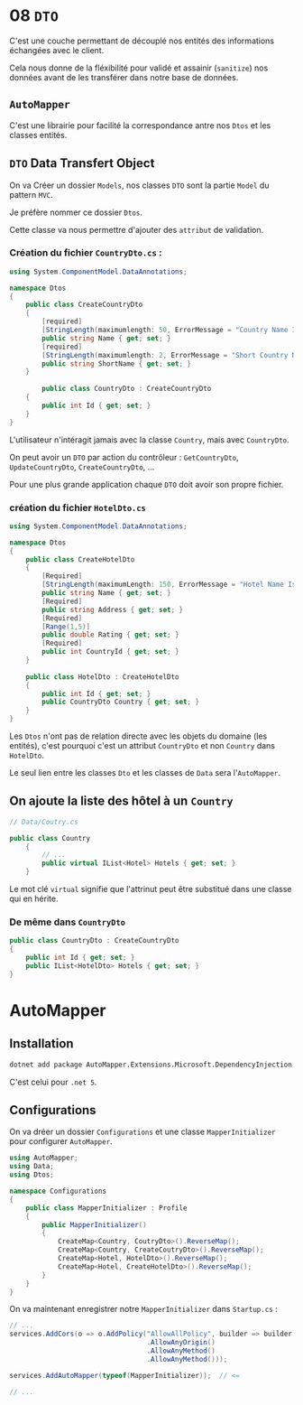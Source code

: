 #  08 `DTO`

C'est une couche permettant de découplé nos entités des informations échangées avec le client.

Cela nous donne de la fléxibilité pour validé et assainir (`sanitize`) nos données avant de les transférer dans notre base de données.



## `AutoMapper`

C'est une librairie pour facilité la correspondance antre nos `Dtos` et les classes entités.



## `DTO` Data Transfert Object

On va Créer un dossier `Models`, nos classes `DTO` sont la partie `Model` du pattern `MVC`.

Je préfère nommer ce dossier `Dtos`.

Cette classe va nous permettre d'ajouter des `attribut` de validation.

### Création du fichier `CountryDto.cs` :

```cs
using System.ComponentModel.DataAnnotations;

namespace Dtos
{
    public class CreateCountryDto
    {
        [required]
        [StringLength(maximumlength: 50, ErrorMessage = "Country Name Is Too Long")]
        public string Name { get; set; }
        [required]
        [StringLength(maximumlength: 2, ErrorMessage = "Short Country Name Is Too Long")]
        public string ShortName { get; set; }
    }
    
        public class CountryDto : CreateCountryDto
    {
        public int Id { get; set; }
    }
}
```

L'utilisateur n'intéragit jamais avec la classe `Country`, mais avec `CountryDto`.

On peut avoir un `DTO` par action du contrôleur : `GetCountryDto`, `UpdateCountryDto`, `CreateCountryDto`, ...

Pour une plus grande application chaque `DTO` doit avoir son propre fichier.

### création du fichier `HotelDto.cs`

```cs
using System.ComponentModel.DataAnnotations;

namespace Dtos
{ 
    public class CreateHotelDto
    {
        [Required]
        [StringLength(maximumLength: 150, ErrorMessage = "Hotel Name Is Too Long")]
        public string Name { get; set; }
        [Required]
        public string Address { get; set; }
        [Required]
        [Range(1,5)]
        public double Rating { get; set; }
        [Required]
        public int CountryId { get; set; }
    }
    
    public class HotelDto : CreateHotelDto
    {
        public int Id { get; set; }
        public CountryDto Country { get; set; }
    }
}
```

Les `Dtos` n'ont pas de relation directe avec les objets du domaine (les entités), c'est pourquoi c'est un attribut `CountryDto` et non `Country` dans `HotelDto`.

Le seul lien entre les classes `Dto` et les classes de `Data` sera l'`AutoMapper`.



## On ajoute la liste des hôtel à un `Country`

```cs
// Data/Coutry.cs

public class Country
    {
        // ...
        public virtual IList<Hotel> Hotels { get; set; }
    }
```

Le mot clé `virtual` signifie que l'attrinut peut être substitué dans une classe qui en hérite.

### De même dans `CountryDto`

```cs
public class CountryDto : CreateCountryDto
{
    public int Id { get; set; }
    public IList<HotelDto> Hotels { get; set; }
}
```



# AutoMapper

## Installation

```bash
dotnet add package AutoMapper.Extensions.Microsoft.DependencyInjection --version 8.1.1
```

C'est celui pour `.net 5`.



## Configurations

On va dréer un dossier `Configurations` et une classe `MapperInitializer` pour configurer `AutoMapper`.

```cs
using AutoMapper;
using Data;
using Dtos;

namespace Configurations
{
    public class MapperInitializer : Profile
    {
        public MapperInitializer()
        {
            CreateMap<Country, CoutryDto>().ReverseMap();
            CreateMap<Country, CreateCoutryDto>().ReverseMap();
			CreateMap<Hotel, HotelDto>().ReverseMap();
			CreateMap<Hotel, CreateHotelDto>().ReverseMap();
        }
    }
}
```

On va maintenant enregistrer notre `MapperInitializer` dans `Startup.cs` :

```cs
// ...
services.AddCors(o => o.AddPolicy("AllowAllPolicy", builder => builder
                                  .AllowAnyOrigin()
                                  .AllowAnyMethod()
                                  .AllowAnyMethod()));

services.AddAutoMapper(typeof(MapperInitializer));  // <=

// ...
```

